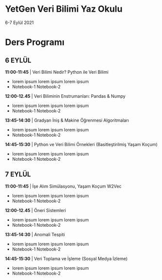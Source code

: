 # YetGen Veri Bilimi Yaz Okulu
6-7 Eylül 2021


# Ders Programı

## 6 EYLÜL
**11:00-11:45** | Veri Bilimi Nedir? Python ile Veri Bilimi
  - lorem ipsum lorem ipsum lorem ipsum
  - Notebook-1 Notebook-2

**12:00-12.45** | Veri Biliminin Enstrumanları: Pandas & Numpy
  - lorem ipsum lorem ipsum lorem ipsum
  - Notebook-1 Notebook-2

**13:45-14:30** | Gradyan İniş & Makine Öğrenmesi Algoritmaları 
  - lorem ipsum lorem ipsum lorem ipsum
  - Notebook-1 Notebook-2

**14:45-15:30** | Python ve Veri Bilimi Örnekleri (Basitleştirilmiş Yaşam Koçum)
  - lorem ipsum lorem ipsum lorem ipsum
  - Notebook-1 Notebook-2

## 7 EYLÜL
**11:00-11:45** | İşe Alım Simülasyonu, Yaşam Koçum W2Vec 
  - lorem ipsum lorem ipsum lorem ipsum
  - Notebook-1 Notebook-2

**12:00-12.45** | Öneri Sistemleri 
  - lorem ipsum lorem ipsum lorem ipsum
  - Notebook-1 Notebook-2

**13:45-14:30** | Anomali Tespiti 
  - lorem ipsum lorem ipsum lorem ipsum
  - Notebook-1 Notebook-2

**14:45-15:30** | Veri Toplama ve İşleme (Sosyal Medya İzleme)
  - lorem ipsum lorem ipsum lorem ipsum
  - Notebook-1 Notebook-2



